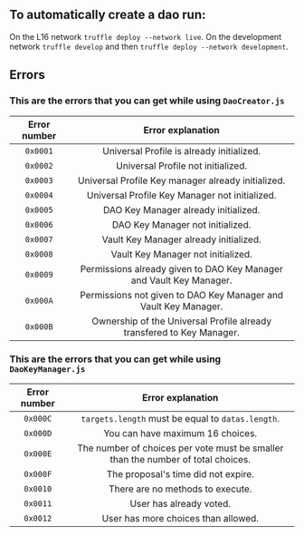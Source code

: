 ## To automatically create a dao run:
On the L16 network `truffle deploy --network live`.
On the development network `truffle develop` and then `truffle deploy --network development`.

## Errors

### This are the errors that you can get while using `DaoCreator.js`

| Error number |                            Error explanation                          |
|     :---:    |                                  :---:                                |
| `0x0001`     | Universal Profile is already initialized.                             |
| `0x0002`     | Universal Profile not initialized.                                    |
| `0x0003`     | Universal Profile Key manager already initialized.                    |
| `0x0004`     | Universal Profile Key Manager not initialized.                        |
| `0x0005`     | DAO Key Manager already initialized.                                  |
| `0x0006`     | DAO Key Manager not initialized.                                      |
| `0x0007`     | Vault Key Manager already initialized.                                |
| `0x0008`     | Vault Key Manager not initialized.                                    |
| `0x0009`     | Permissions already given to DAO Key Manager and Vault Key Manager.   |
| `0x000A`     | Permissions not given to DAO Key Manager and Vault Key Manager.       |
| `0x000B`     | Ownership of the Universal Profile already transfered to Key Manager. |

### This are the errors that you can get while using `DaoKeyManager.js`

| Error number |                               Error explanation                                  |
|     :---:    |                                     :---:                                        |
| `0x000C`     | `targets.length` must be equal to `datas.length`.                                |
| `0x000D`     | You can have maximum 16 choices.                                                 |
| `0x000E`     | The number of choices per vote must be smaller than the number of total choices. |
| `0x000F`     | The proposal's time did not expire.                                              |
| `0x0010`     | There are no methods to execute.                                                 |
| `0x0011`     | User has already voted.                                                          |
| `0x0012`     | User has more choices than allowed.                                              |
